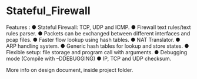 # Stateful_Firewall

Features :
● Stateful Firewall: TCP, UDP and ICMP.
● Firewall text rules/text rules parser.
● Packets can be exchanged between different interfaces and pcap files.
● Faster flow lookup using hash tables.
● NAT Translator.
● ARP handling system.
● Generic hash tables for lookup and store states.
● Flexible setup: file storage and program call with arguments.
● Debugging mode (Compile with –DDEBUGGING)
● IP, TCP and UDP checksum.

More info on design document, inside project folder.
